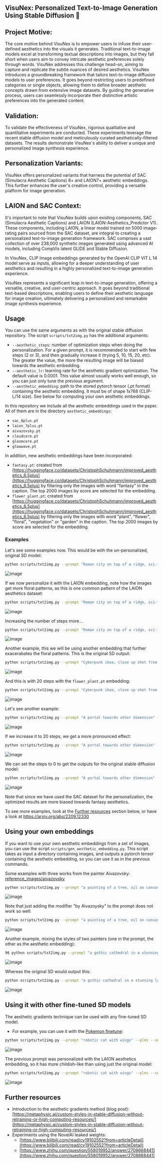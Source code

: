 ## VisuNex: Personalized Text-to-Image Generation Using Stable Diffusion 🎨

## Project Motive:
The core motive behind VisuNex is to empower users to infuse their user-defined aesthetics into the visuals it generates. Traditional text-to-image models excel at transforming textual descriptions into images, but they fall short when users aim to convey intricate aesthetic preferences solely through words. VisuNex addresses this challenge head-on, aiming to capture and replicate the subtle nuances of desired aesthetics. VisuNex introduces a groundbreaking framework that tailors text-to-image diffusion models to user preferences. It goes beyond restricting users to predefined categories or single objects, allowing them to define broader aesthetic concepts drawn from extensive image datasets. By guiding the generative process, users can seamlessly incorporate their distinctive artistic preferences into the generated content.

## Validation:
To validate the effectiveness of VisuNex, rigorous qualitative and quantitative experiments are conducted. These experiments leverage the recent stable diffusion model and meticulously curated aesthetically-filtered datasets. The results demonstrate VisuNex's ability to deliver a unique and personalized image synthesis experience.

## Personalization Variants:
VisuNex offers personalized variants that harness the potential of SAC (Simulacra Aesthetic Captions) 8+ and LAION7+ aesthetic embeddings. This further enhances the user's creative control, providing a versatile platform for image generation.

## LAION and SAC Context:

It's important to note that VisuNex builds upon existing components, SAC (Simulacra Aesthetic Captions) and LAION (LAION-Aesthetics_Predictor V1). These components, including LAION, a linear model trained on 5000 image-rating pairs sourced from the SAC dataset, are integral to creating a personalized text-to-image generation framework. SAC comprises a vast collection of over 238,000 synthetic images generated using advanced AI models, including CompVis latent GLIDE and Stable Diffusion.

In VisuNex, CLIP Image embeddings generated by the OpenAI CLIP VIT L 14 model serve as inputs, allowing for a deeper understanding of user aesthetics and resulting in a highly personalized text-to-image generation experience.

VisuNex represents a significant leap in text-to-image generation, offering a versatile, creative, and user-centric approach. It goes beyond traditional text-based descriptions, enabling users to define their aesthetic language for image creation, ultimately delivering a personalized and remarkable image synthesis experience.

## Usage 

You can use the same arguments as with the original stable diffusion repository. The script `scripts/txt2img.py` has the additional arguments:

- `--aesthetic_steps`: number of optimization steps when doing the personalization. For a given prompt, it is recommended to start with few steps (2 or 3), and then gradually increase it (trying 5, 10, 15, 20, etc). The greater the value, the more the resulting image will be biased towards the aesthetic embedding.
- `--aesthetic_lr`: learning rate for the aesthetic gradient optimization. The default value is 0.0001. This value almost usually works well enough, so you can just only tune the previous argument.
- `--aesthetic_embedding`: path to the stored pytorch tensor (.pt format) containing the aesthetic embedding. It must be of shape 1x768 (CLIP-L/14 size). See below for computing your own aesthetic embeddings.

In this repository we include all the aesthetic embeddings used in the paper. All of them are in the directory `aesthetic_embeddings`:
* `sac_8plus.pt`
* `laion_7plus.pt`
* `aivazovsky.pt`
* `cloudcore.pt`
* `gloomcore.pt`
* `glowwave.pt`
  
In addition, new aesthetic embeddings have been incorporated:
* `fantasy.pt`: created from [https://huggingface.co/datasets/ChristophSchuhmann/improved_aesthetics_6.5plus](https://huggingface.co/datasets/ChristophSchuhmann/improved_aesthetics_6.5plus) by filtering only the images with word "fantasy" in the caption. The top 2000 images by score are selected for the embedding.
* `flower_plant.pt`: created from [https://huggingface.co/datasets/ChristophSchuhmann/improved_aesthetics_6.5plus](https://huggingface.co/datasets/ChristophSchuhmann/improved_aesthetics_6.5plus) by filtering only the images with word "plant", "flower", "floral", "vegetation" or "garden" in the caption. The top 2000 images by score are selected for the embedding.



### Examples

Let's see some examples now. This would be with the un-personalized, original SD model:

```bash
python scripts/txt2img.py --prompt "Roman city on top of a ridge, sci-fi illustration by Greg Rutkowski #sci-fi detailed vivid colors gothic concept illustration by James Gurney and Zdzislaw Beksiński vivid vivid colorsg concept illustration colorful interior" --seed 332 --plms  --aesthetic_steps 0 --W 768 --aesthetic_embedding aesthetic_embeddings/laion_7plus.pt
```

![image](https://github.com/Malav5372/VisuNex/assets/144440737/04f066e0-1aea-4dcf-a967-5bb558b4083e)


If we now personalize it with the LAION embedding, note how the images get more floral patterns, as this is one common pattern of the LAION aesthetics dataset:

```bash
python scripts/txt2img.py --prompt "Roman city on top of a ridge, sci-fi illustration by Greg Rutkowski #sci-fi detailed vivid colors gothic concept illustration by James Gurney and Zdzislaw Beksiński vivid vivid colorsg concept illustration colorful interior" --seed 332 --plms  --aesthetic_steps 5 --W 768 --aesthetic_embedding aesthetic_embeddings/laion_7plus.pt
```

![image](https://github.com/Malav5372/VisuNex/assets/144440737/5331f9f8-67b9-4d8c-a7ca-de6bbafedb7e)


Increasing the number of steps more...

```bash
python scripts/txt2img.py --prompt "Roman city on top of a ridge, sci-fi illustration by Greg Rutkowski #sci-fi detailed vivid colors gothic concept illustration by James Gurney and Zdzislaw Beksiński vivid vivid colorsg concept illustration colorful interior" --seed 332 --plms  --aesthetic_steps 8 --W 768 --aesthetic_embedding aesthetic_embeddings/laion_7plus.pt
```

![image](https://github.com/Malav5372/VisuNex/assets/144440737/abd1db98-8c43-42be-ba73-2738eb4d2e7d)



Another example, this we will be using another embedding that further exacerabates the floral patterns. This is the original SD output:

```bash
python scripts/txt2img.py --prompt "Cyberpunk ikea, close up shot from the top, anime art, greg rutkowski, studio ghibli, dramatic lighting" --seed 332 --plms --ckpt ../stable-diffusion/sd-v1-4.ckpt --H 768 --aesthetic_steps 0  --aesthetic_embedding aesthetic_embeddings/flower_plant.pt
```

![image](https://github.com/Malav5372/VisuNex/assets/144440737/9b0c9449-79f6-44d3-8735-949b04e88894)



And this is with 20 steps with the `flower_plant.pt` embedding:

```bash
python scripts/txt2img.py --prompt "Cyberpunk ikea, close up shot from the top, anime art, greg rutkowski, studio ghibli, dramatic lighting" --seed 332 --plms --ckpt ../stable-diffusion/sd-v1-4.ckpt --H 768 --aesthetic_steps 20  --aesthetic_embedding aesthetic_embeddings/flower_plant.pt
```

![image](https://github.com/Malav5372/VisuNex/assets/144440737/4447c083-fade-4d42-b91c-09a4d9ab18e6)


Let's see another example:

```bash
python scripts/txt2img.py --prompt "A portal towards other dimension" --plms  --seed 332 --aesthetic_steps 15 --aesthetic_embedding aesthetic_embeddings/sac_8plus.pt
```
![image](https://github.com/Malav5372/VisuNex/assets/144440737/d89dcd66-916c-492b-b5ca-1f295840b471)


If we increase it to 20 steps, we get a more pronounced effect:

```bash
python scripts/txt2img.py --prompt "A portal towards other dimension" --plms  --seed 332 --aesthetic_steps 20 --aesthetic_embedding aesthetic_embeddings/sac_8plus.pt
```

![image](https://github.com/Malav5372/VisuNex/assets/144440737/ee324f1f-e565-4e77-91c7-822d7ecd7ff4)


We can set the steps to 0 to get the outputs for the original stable diffusion model:

```bash
python scripts/txt2img.py --prompt "A portal towards other dimension" --plms  --seed 332 --aesthetic_steps 0 --aesthetic_embedding aesthetic_embeddings/sac_8plus.pt
```

![image](https://github.com/Malav5372/VisuNex/assets/144440737/7fc54446-75da-4e83-a089-2632ce943ee1)


Note that since we have used the SAC dataset for the personalization, the optimized results are more biased towards fantasy aesthetics.


To see more examples, look at the [Further resources](#further-resources) section below, or have a look at https://arxiv.org/abs/2209.12330

## Using your own embeddings

If you want to use your own aesthetic embeddings from a set of images, you can use the script `scripts/gen_aesthetic_embedding.py`. This script takes as input a directory containing images, and outputs a pytorch tensor containing the aesthetic embedding, so you can use it as in the previous commands. 

Some examples with three works from the painter Aivazovsky: [reference_images/aivazovsky](reference_images/aivazovsky)

```bash
python scripts/txt2img.py --prompt "a painting of a tree, oil on canvas" --plms  --seed 332 --aesthetic_steps 50 --aesthetic_embedding aesthetic_embeddings/aivazovsky.pt
```

![image](https://github.com/Malav5372/VisuNex/assets/144440737/f854154d-10f3-4e6c-a6dc-e014e7a7c692)


Note that just adding the modifier "by Aivazoysky" to the prompt does not work so well:

```bash
python scripts/txt2img.py --prompt "a painting of a tree, oil on canvas by Aivazovsky" --plms --seed 332 --aesthetic_steps 0 --aesthetic_embedding aesthetic_embeddings/aivazovsky.pt
```

![image](https://github.com/Malav5372/VisuNex/assets/144440737/59f48c48-ba51-4825-a386-b054ceb968ff)


Another example, mixing the styles of two painters (one in the prompt, the other as the aesthetic embedding):

```bash
96 python scripts/txt2img.py --prompt "a gothic cathedral in a stunning landscape by Jean-Honoré Fragonard" --plms --seed 139782398 --aesthetic_steps 12 --aesthetic_embedding aesthetic_embeddings/aivazovsky.pt
```
![image](https://github.com/Malav5372/VisuNex/assets/144440737/0addc58c-c848-442e-995a-7e5d2fd6216f)


Whereas the original SD would output this:

```bash
python scripts/txt2img.py --prompt "a gothic cathedral in a stunning landscape by Jean-Honoré Fragonard" --plms --seed 139782398 --aesthetic_steps 0 --aesthetic_embedding aesthetic_embeddings/aivazovsky.pt
```

![image](https://github.com/Malav5372/VisuNex/assets/144440737/5bc32dda-2242-49a2-aa88-c2956def2244)


## Using it with other fine-tuned SD models

The aesthetic gradients technique can be used with any fine-tuned SD model. 

* For example, you can use it with the [Pokemon finetune](https://replicate.com/lambdal/text-to-pokemon):

```bash
python scripts/txt2img.py --prompt "robotic cat with wings" --plms --seed 7 --ckpt ../stable-diffusion/ema-only-epoch\=000142.ckpt  --aesthetic_steps 15 --aesthetic_embedding aesthetic_embeddings/laion_7plus.pt
```

![image](https://github.com/Malav5372/VisuNex/assets/144440737/93c6bd8b-3fa7-4d7d-91c8-49c9557a2787)


The previous prompt was personalized with the LAION aesthetics embedding, so it has more childish-like than using just the original model:

```bash
python scripts/txt2img.py --prompt "robotic cat with wings" --plms --seed 7 --ckpt ../stable-diffusion/ema-only-epoch\=000142.ckpt  --aesthetic_steps 0 --aesthetic_embedding aesthetic_embeddings/laion_7plus.pt
```

![image](https://github.com/Malav5372/VisuNex/assets/144440737/a7a83f2f-b8b3-4232-aa9c-8ecc748235fb)


## Further resources

* Introduction to the aesthetic gradients method (blog post): [https://metaphysic.ai/custom-styles-in-stable-diffusion-without-retraining-or-high-computing-resources/](https://metaphysic.ai/custom-styles-in-stable-diffusion-without-retraining-or-high-computing-resources/)
* Experiments using the NovelAI leaked weights: 
  * [https://www.bilibili.com/read/cv19102552?from=articleDetail](https://www.bilibili.com/read/cv19102552?from=articleDetail)
  * [https://www.zhihu.com/question/558019952/answer/2708668441](https://www.zhihu.com/question/558019952/answer/2708668441)

  






